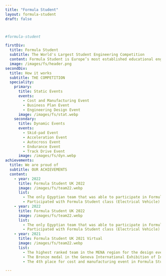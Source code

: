 ```yaml
---
title: "Formula Student"
layout: formula-student
draft: false



#formula-student

firstDiv:
  title: Formula Student
  subtitle: The World's Largest Student Engineering Competition
  content: Formula Student is Europe’s most established educational engineering competition which uses motorsport to inspire students. It is organized by IMEche and SAE. It has been running in the UK since 1998. <br><br> Backed by industry and high-profile engineers such as Patron, Ross Brawn OBE, the competition aims to develop enterprising and innovative young engineers and encourage more young people to take up a career in engineering.
  image: /images/fs/header.png
secondDiv:
  title: How it works
  subtitle: THE COMPETITION
  speciality:
    primary:
      title: Static Events
      events:
        - Cost and Manufacturing Event
        - Business Plan Event
        - Engineering Design Event
      image: /images/fs/stat.webp
    secondary:
      title: Dynamic Events
      events:
        - Skid-pad Event
        - Acceleration Event
        - Autocross Event
        - Endurance Event
        - Track Drive Event
      image: /images/fs/dyn.webp
achievements:
  title: We are proud of 
  subtitle: OUR ACHIEVEMENTS
  content:
    - year: 2022
      title: Formula Student UK 2022
      image: /images/fs/team22.webp
      list:
        - The only Egyptian team that was able to participate in Formula Student UK 22
        - Participated with Formula Student class (Electrical Vehicle) and FSAI (Autonomous System) 2022
    - year: 2022
      title: Formula Student UK 2022
      image: /images/fs/team22.webp
      list:
        - The only Egyptian team that was able to participate in Formula Student UK 22
        - Participated with Formula Student class (Electrical Vehicle) and FSAI (Autonomous System) 2022
    - year: 2021
      title: Formula Student UK 2021 Virtual
      image: /images/fs/team22.webp
      list:
        - The highest ranked team in the MENA region for the design event in Formula Student UK'21 virtual edition
        - The Bronze medal in the Geneva International Exhibition of Invention 2021
        - The 4th place for cost and manufacturing event in Formula Student UK'21 virtual edition

---
```

